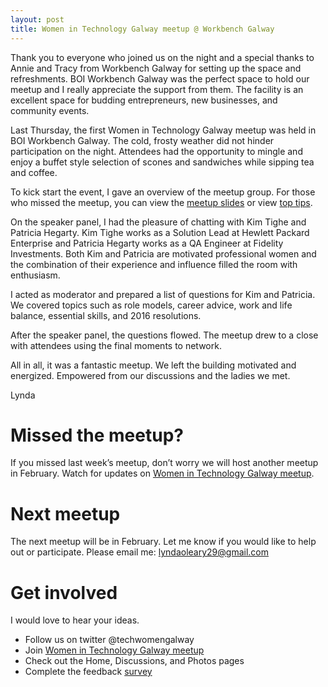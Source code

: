 ```yaml
---
layout: post
title: Women in Technology Galway meetup @ Workbench Galway
---
```

Thank you to everyone who joined us on the night and a special thanks to Annie and Tracy from Workbench Galway for setting up the space and refreshments. BOI Workbench Galway was the perfect space to hold our meetup and I really appreciate the support from them. The facility is an excellent space for budding entrepreneurs, new businesses, and community events.

Last Thursday, the first Women in Technology Galway meetup was held in BOI Workbench Galway. The cold, frosty weather did not hinder participation on the night. Attendees had the opportunity to mingle and enjoy a buffet style selection of scones and sandwiches while sipping tea and coffee.

To kick start the event, I gave an overview of the meetup group. For those who missed the meetup, you can view the [meetup slides](https://docs.google.com/presentation/d/19uYiomGfPR1zpx7ExR7zFBstQ3NhkBgUYC1aSoh9hAA/edit?usp=sharing) or view [top tips](https://t.co/LASWa4Esl1).

On the speaker panel, I had the pleasure of chatting with Kim Tighe and Patricia Hegarty. Kim Tighe works as a Solution Lead at Hewlett Packard Enterprise and Patricia Hegarty works as a QA Engineer at Fidelity Investments. Both Kim and Patricia are motivated professional women and the combination of their experience and influence filled the room with enthusiasm.

I acted as moderator and prepared a list of questions for Kim and Patricia. We covered topics such as role models, career advice, work and life balance, essential skills, and 2016 resolutions.

After the speaker panel, the questions flowed. The meetup drew to a close with attendees using the final moments to network.

All in all, it was a fantastic meetup. We left the building motivated and energized. Empowered from our discussions and the ladies we met.

Lynda

# Missed the meetup?

If you missed last week’s meetup, don’t worry we will host another meetup in February. Watch for updates on [Women in Technology Galway meetup](http://www.meetup.com/Women-In-Technology-Galway/).

# Next meetup

The next meetup will be in February. Let me know if you would like to help out or participate. Please email me: <lyndaoleary29@gmail.com>

# Get involved

I would love to hear your ideas.

* Follow us on twitter @techwomengalway
* Join [Women in Technology Galway meetup](http://www.meetup.com/Women-In-Technology-Galway/)
* Check out the Home, Discussions, and Photos pages
* Complete the feedback [survey](http://tiny.cc/hef57x)